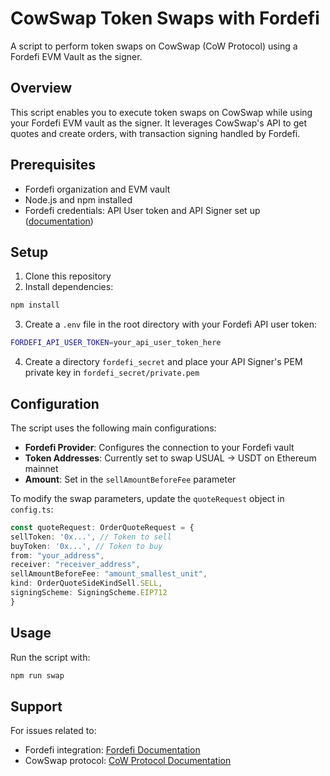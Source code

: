 # CowSwap Token Swaps with Fordefi

A script to perform token swaps on CowSwap (CoW Protocol) using a Fordefi EVM Vault as the signer.

## Overview

This script enables you to execute token swaps on CowSwap while using your Fordefi EVM vault as the signer. It leverages CowSwap's API to get quotes and create orders, with transaction signing handled by Fordefi.

## Prerequisites

- Fordefi organization and EVM vault
- Node.js and npm installed
- Fordefi credentials: API User token and API Signer set up ([documentation](https://docs.fordefi.com/developers/program-overview))

## Setup

1. Clone this repository
2. Install dependencies:
```bash
npm install
```
3. Create a `.env` file in the root directory with your Fordefi API user token:
```bash
FORDEFI_API_USER_TOKEN=your_api_user_token_here
```

4. Create a directory `fordefi_secret` and place your API Signer's PEM private key in `fordefi_secret/private.pem`

## Configuration

The script uses the following main configurations:

- **Fordefi Provider**: Configures the connection to your Fordefi vault
- **Token Addresses**: Currently set to swap USUAL → USDT on Ethereum mainnet
- **Amount**: Set in the `sellAmountBeforeFee` parameter

To modify the swap parameters, update the `quoteRequest` object in `config.ts`:
```typescript
const quoteRequest: OrderQuoteRequest = {
sellToken: '0x...', // Token to sell
buyToken: '0x...', // Token to buy
from: "your_address",
receiver: "receiver_address",
sellAmountBeforeFee: "amount_smallest_unit",
kind: OrderQuoteSideKindSell.SELL,
signingScheme: SigningScheme.EIP712
}
```

## Usage

Run the script with:
```bash
npm run swap
```

## Support

For issues related to:
- Fordefi integration: [Fordefi Documentation](https://docs.fordefi.com/developers/program-overview)
- CowSwap protocol: [CoW Protocol Documentation](https://docs.cow.fi/cow-protocol/reference/sdks/cow-sdk)